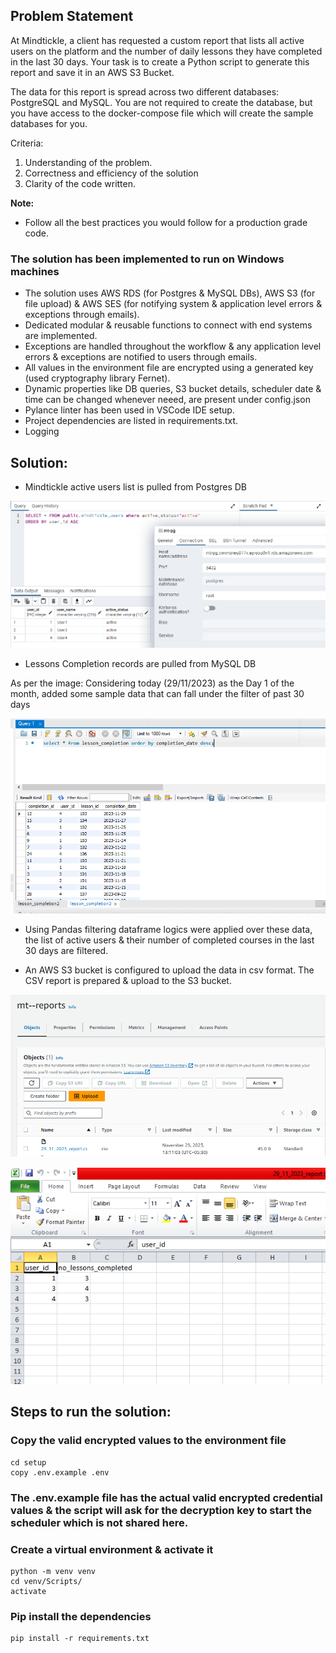 ## Problem Statement
At Mindtickle, a client has requested a custom report that lists all active users on the platform and the number of daily lessons they have completed in the last 30 days. Your task is to create a Python script to generate this report and save it in an AWS S3 Bucket.

The data for this report is spread across two different databases: PostgreSQL and MySQL. You are not required to create the database, but you have access to the docker-compose file which will create the sample databases for you.

Criteria:
1. Understanding of the problem.
2. Correctness and efficiency of the solution
3. Clarity of the code written.

**Note:**
- Follow all the best practices you would follow for a production grade code.

### The solution has been implemented to run on Windows machines

- The solution uses AWS RDS (for Postgres & MySQL DBs), AWS S3 (for file upload) & AWS SES (for notifying system & application level errors & exceptions through emails).
- Dedicated modular & reusable functions to connect with end systems are implemented.
-  Exceptions are handled throughout the workflow & any application level errors & exceptions are notified to users through emails.
- All values in the environment file are encrypted using a generated key (used cryptography library Fernet).
- Dynamic properties like DB queries, S3 bucket details, scheduler date & time can be changed whenever neeed, are present under config.json
- Pylance linter has been used in VSCode IDE setup.
- Project dependencies are listed in requirements.txt.
- Logging

## Solution:

- Mindtickle active users list is pulled from Postgres DB 

![Alt text](image.png)

- Lessons Completion records are pulled from MySQL DB

As per the image: Considering today (29/11/2023) as the Day 1 of the month, added some sample data that can fall under the filter of past 30 days

![Alt text](image-1.png)

- Using Pandas filtering dataframe logics were applied over these data, the list of active users & their number of completed courses in the last 30 days are filtered.

- An AWS S3 bucket is configured to upload the data in csv format. The CSV report is prepared & upload to the S3 bucket.

![Alt text](image-2.png)

![Alt text](image-3.png)

## Steps to run the solution:
### Copy the valid encrypted values to the environment file
```
cd setup
copy .env.example .env
```
### The .env.example file has the actual valid encrypted credential values & the script will ask for the decryption key to start the scheduler which is not shared here.

### Create a virtual environment & activate it
```
python -m venv venv
cd venv/Scripts/
activate
```

### Pip install the dependencies
```
pip install -r requirements.txt
```